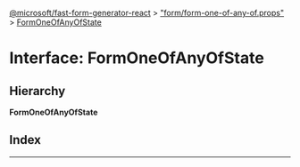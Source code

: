[@microsoft/fast-form-generator-react](../README.md) > ["form/form-one-of-any-of.props"](../modules/_form_form_one_of_any_of_props_.md) > [FormOneOfAnyOfState](../interfaces/_form_form_one_of_any_of_props_.formoneofanyofstate.md)

# Interface: FormOneOfAnyOfState

## Hierarchy

**FormOneOfAnyOfState**

## Index

---

